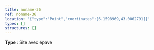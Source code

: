 ```yaml
---
title: noname-36
ref: noname-36
location: '{"type":"Point","coordinates":[6.1598969,43.0062791]}'
types: []
structures: []
---
```


**Type** : Site avec épave  

